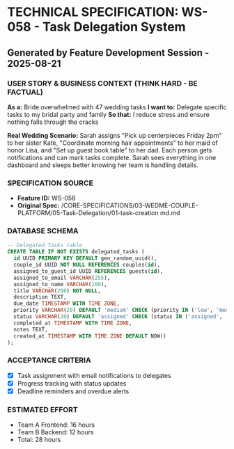 # TECHNICAL SPECIFICATION: WS-058 - Task Delegation System
## Generated by Feature Development Session - 2025-08-21

### USER STORY & BUSINESS CONTEXT (THINK HARD - BE FACTUAL)
**As a:** Bride overwhelmed with 47 wedding tasks
**I want to:** Delegate specific tasks to my bridal party and family
**So that:** I reduce stress and ensure nothing falls through the cracks

**Real Wedding Scenario:**
Sarah assigns "Pick up centerpieces Friday 2pm" to her sister Kate, "Coordinate morning hair appointments" to her maid of honor Lisa, and "Set up guest book table" to her dad. Each person gets notifications and can mark tasks complete. Sarah sees everything in one dashboard and sleeps better knowing her team is handling details.

### SPECIFICATION SOURCE
- **Feature ID:** WS-058
- **Original Spec:** /CORE-SPECIFICATIONS/03-WEDME-COUPLE-PLATFORM/05-Task-Delegation/01-task-creation md.md

### DATABASE SCHEMA
```sql
-- Delegated Tasks table
CREATE TABLE IF NOT EXISTS delegated_tasks (
  id UUID PRIMARY KEY DEFAULT gen_random_uuid(),
  couple_id UUID NOT NULL REFERENCES couples(id),
  assigned_to_guest_id UUID REFERENCES guests(id),
  assigned_to_email VARCHAR(255),
  assigned_to_name VARCHAR(100),
  title VARCHAR(200) NOT NULL,
  description TEXT,
  due_date TIMESTAMP WITH TIME ZONE,
  priority VARCHAR(20) DEFAULT 'medium' CHECK (priority IN ('low', 'medium', 'high')),
  status VARCHAR(20) DEFAULT 'assigned' CHECK (status IN ('assigned', 'in_progress', 'completed', 'overdue')),
  completed_at TIMESTAMP WITH TIME ZONE,
  notes TEXT,
  created_at TIMESTAMP WITH TIME ZONE DEFAULT NOW()
);
```

### ACCEPTANCE CRITERIA
- [x] Task assignment with email notifications to delegates
- [x] Progress tracking with status updates
- [x] Deadline reminders and overdue alerts

### ESTIMATED EFFORT
- Team A Frontend: 16 hours
- Team B Backend: 12 hours
- Total: 28 hours